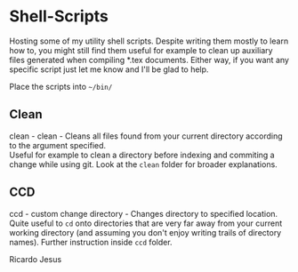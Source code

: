 # Shell-Scripts

Hosting some of my utility shell scripts. Despite writing them mostly to learn how to, you might still find them useful for example to clean up auxiliary files generated when compiling *.tex documents. Either way, if you want any specific script just let me know and I'll be glad to help.

Place the scripts into ```~/bin/```

## Clean

clean - clean - Cleans all files found from your current directory according to the argument specified.  
Useful for example to clean a directory before indexing and commiting a change while using git. Look at the ```clean``` folder for broader explanations.

## CCD

ccd - custom change directory - Changes directory to specified location.  
Quite useful to ```cd``` onto directories that are very far away from your current working directory (and assuming you don't enjoy writing trails of directory names). Further instruction inside ```ccd``` folder.

Ricardo Jesus
